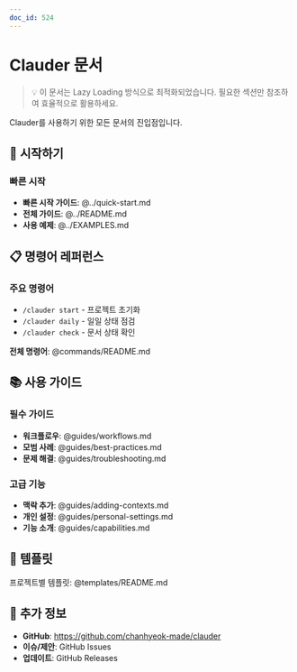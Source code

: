 ```yaml
---
doc_id: 524
---
```


# Clauder 문서

> 💡 이 문서는 Lazy Loading 방식으로 최적화되었습니다.
> 필요한 섹션만 참조하여 효율적으로 활용하세요.

Clauder를 사용하기 위한 모든 문서의 진입점입니다.

## 🚀 시작하기

### 빠른 시작
- **빠른 시작 가이드**: @../quick-start.md
- **전체 가이드**: @../README.md
- **사용 예제**: @../EXAMPLES.md

## 📋 명령어 레퍼런스

### 주요 명령어
- `/clauder start` - 프로젝트 초기화
- `/clauder daily` - 일일 상태 점검
- `/clauder check` - 문서 상태 확인

**전체 명령어**: @commands/README.md

## 📚 사용 가이드

### 필수 가이드
- **워크플로우**: @guides/workflows.md
- **모범 사례**: @guides/best-practices.md
- **문제 해결**: @guides/troubleshooting.md

### 고급 기능
- **맥락 추가**: @guides/adding-contexts.md
- **개인 설정**: @guides/personal-settings.md
- **기능 소개**: @guides/capabilities.md

## 🎨 템플릿

프로젝트별 템플릿: @templates/README.md

## 🔗 추가 정보

- **GitHub**: https://github.com/chanhyeok-made/clauder
- **이슈/제안**: GitHub Issues
- **업데이트**: GitHub Releases